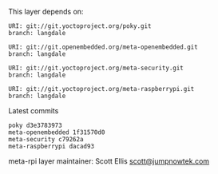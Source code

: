 This layer depends on:

    URI: git://git.yoctoproject.org/poky.git
    branch: langdale

    URI: git://git.openembedded.org/meta-openembedded.git
    branch: langdale

    URI: git://git.yoctoproject.org/meta-security.git
    branch: langdale

    URI: git://git.yoctoproject.org/meta-raspberrypi.git
    branch: langdale

Latest commits

    poky d3e3783973
    meta-openembedded 1f31570d0
    meta-security c79262a
    meta-raspberrypi dacad93

meta-rpi layer maintainer: Scott Ellis <scott@jumpnowtek.com>
